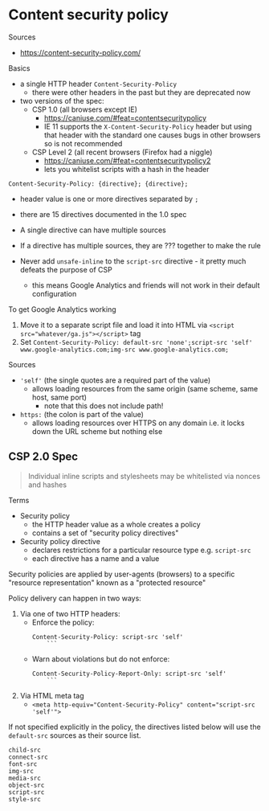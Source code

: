# Content security policy

Sources

- https://content-security-policy.com/

Basics

- a single HTTP header `Content-Security-Policy`
    - there were other headers in the past but they are deprecated now
- two versions of the spec:
    - CSP 1.0 (all browsers except IE)
        - https://caniuse.com/#feat=contentsecuritypolicy
        - IE 11 supports the `X-Content-Security-Policy` header but using that
          header with the standard one causes bugs in other browsers so is not
          recommended
    - CSP Level 2 (all recent browsers (Firefox had a niggle)
        - https://caniuse.com/#feat=contentsecuritypolicy2
        - lets you whitelist scripts with a hash in the header

```
Content-Security-Policy: {directive}; {directive};
```

- header value is one or more directives separated by `;`
- there are 15 directives documented in the 1.0 spec
- A single directive can have multiple sources
- If a directive has multiple sources, they are ??? together to make the rule

- Never add `unsafe-inline` to the `script-src` directive - it pretty much
  defeats the purpose of CSP
    - this means Google Analytics and friends will not work in their default
      configuration

To get Google Analytics working

1. Move it to a separate script file and load it into HTML via
   `<script src="whatever/ga.js"></script>` tag
2. Set
   `Content-Security-Policy: default-src 'none';script-src 'self' www.google-analytics.com;img-src www.google-analytics.com;`

Sources

- `'self'` (the single quotes are a required part of the value)
    - allows loading resources from the same origin (same scheme, same host,
      same port)
        - note that this does not include path!
- `https:` (the colon is part of the value)
    - allows loading resources over HTTPS on any domain i.e. it locks down the
      URL scheme but nothing else

## CSP 2.0 Spec

> Individual inline scripts and stylesheets may be whitelisted via nonces and
> hashes

Terms

- Security policy
    - the HTTP header value as a whole creates a policy
    - contains a set of "security policy directives"
- Security policy directive
    - declares restrictions for a particular resource type e.g. `script-src`
    - each directive has a name and a value

Security policies are applied by user-agents (browsers) to a specific "resource
representation" known as a "protected resource"

Policy delivery can happen in two ways:

1. Via one of two HTTP headers:
    - Enforce the policy:
        ````
        Content-Security-Policy: script-src 'self'
        	```
        ````
    - Warn about violations but do not enforce:
        ````
        Content-Security-Policy-Report-Only: script-src 'self'
        	```
        ````
1. Via HTML meta tag
    - `<meta http-equiv="Content-Security-Policy" content="script-src 'self'">`

If not specified explicitly in the policy, the directives listed below will use
the `default-src` sources as their source list.

    child-src
    connect-src
    font-src
    img-src
    media-src
    object-src
    script-src
    style-src
